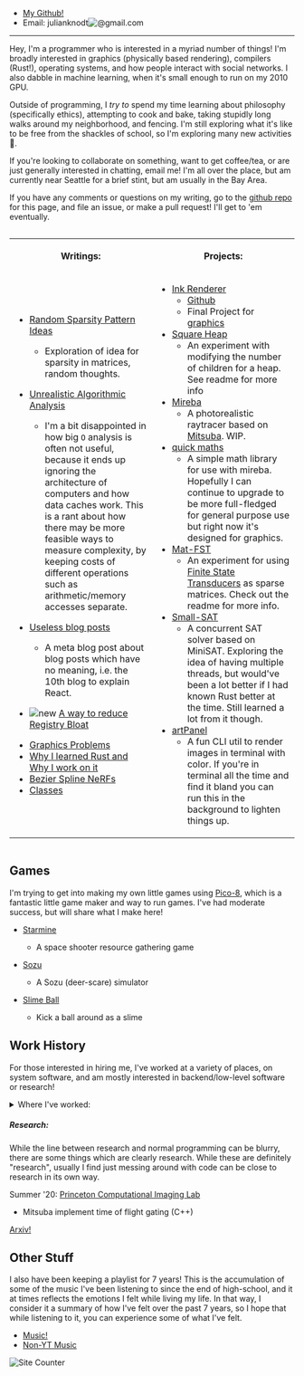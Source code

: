 - [My Github!](https://github.com/JulianKnodt)
- Email: julianknodt![@](https://web.archive.org/web/20091027135937/http://geocities.com/prakobkit/new/mail.gif)gmail.com

---

Hey, I'm a programmer who is interested in a myriad number of things!
I'm broadly interested in graphics (physically based rendering), compilers (Rust!),
operating systems, and how people interact with social networks. I also dabble in
machine learning, when it's small enough to run on my 2010 GPU.

Outside of programming, I _try to_ spend my time learning about philosophy (specifically
ethics), attempting to cook and bake, taking stupidly long walks around my neighborhood, and
fencing. I'm still exploring what it's like to be free from the shackles of school, so I'm
exploring many new activities 🙇.

If you're looking to collaborate on something, want to get coffee/tea, or are just generally
interested in chatting, email me! I'm all over the place, but am currently near Seattle for a
brief stint, but am usually in the Bay Area.

If you have any comments or questions on my writing, go to the [github repo][github repo] for
this page, and file an issue, or make a pull request! I'll get to 'em eventually.

<table style="table-layout:fixed;display:inline-table;">
<!-- Row 1 -->
<tr>
<th>

Writings:

</th>
<th>

Projects:

</th>
</tr>
<!-- Row 2 -->

<tr>
<td>
<div markdown="1">

- [Random Sparsity Pattern Ideas](sparsity_patterns.md)
  - Exploration of idea for sparsity in matrices, random thoughts.

- [Unrealistic Algorithmic Analysis](unrealistic_algorithmic_analysis.md)
  - I'm a bit disappointed in how big `O` analysis is often not useful, because it ends up
    ignoring the architecture of computers and how data caches work. This is a rant about how
    there may be more feasible ways to measure complexity, by keeping costs of different
    operations such as arithmetic/memory accesses separate.

- [Useless blog posts](useless_blogs.md)
  - A meta blog post about blog posts which have no meaning, i.e. the 10th blog to explain
    React.

- ![new][new] [A way to reduce Registry Bloat](writings/registry_market.md)

<!-- - [Teaching with Writing?](writings/writing.md) -->
- [Graphics Problems](writings/graphics_problems.md)
- [Why I learned Rust and Why I work on it](writings/rust01.md)
- [Bezier Spline NeRFs](writings/bezier_spline_nerfs.md)
- [Classes](writings/classes.md)
</div>

</td>
<td>
<div markdown="1">

- [Ink Renderer](http://ink-renderer.herokuapp.com/)
  - [Github](https://github.com/JulianKnodt/gfx-final-project)
  - Final Project for [graphics](https://www.cs.princeton.edu/courses/archive/spring20/cos426/)
- [Square Heap](https://github.com/JulianKnodt/sqr_heap)
  - An experiment with modifying the number of children for a heap. See readme for more info
- [Mireba](https://github.com/JulianKnodt/mireba)
  - A photorealistic raytracer based on [Mitsuba](https://www.mitsuba-renderer.org/). WIP.
- [quick maths](https://github.com/JulianKnodt/quick_maths)
  - A simple math library for use with mireba. Hopefully I can continue to upgrade to be more
    full-fledged for general purpose use but right now it's designed for graphics.
- [Mat-FST](https://github.com/JulianKnodt/mat-fst)
  - An experiment for using [Finite State Transducers](https://github.com/BurntSushi/fst) as
    sparse matrices. Check out the readme for more info.
- [Small-SAT](https://github.com/JulianKnodt/small_sat)
  - A concurrent SAT solver based on MiniSAT. Exploring the idea of having multiple threads, but
    would've been a lot better if I had known Rust better at the time. Still learned a lot from
    it though.
- [artPanel](https://github.com/JulianKnodt/artPanel)
  - A fun CLI util to render images in terminal with color. If you're in terminal all the time
    and find it bland you can run this in the background to lighten things up.

</div>
</td>
</tr>

<!-- End table -->
</table>



## Games

I'm trying to get into making my own little games using
[Pico-8](https://www.lexaloffle.com/pico-8.php), which is a fantastic little game maker and way
to run games. I've had moderate success, but will share what I make here!

- [Starmine](https://julianknodt.github.io/starmine.html)
  - A space shooter resource gathering game

- [Sozu](https://julianknodt.github.io/sozu.html)
  - A Sozu (deer-scare) simulator

- [Slime Ball](https://julianknodt.github.io/shoot.html)
  - Kick a ball around as a slime

## Work History

For those interested in hiring me,
I've worked at a variety of places, on system software,
and am mostly interested in backend/low-level software or research!



<details>
<summary>Where I've worked:</summary>

<div markdown="1">

##### Internships:

Winter thru Summer '17: [Brigade](https://en.wikipedia.org/wiki/Brigade_Media)
  - Android Development (Kotlin) & GraphQL (Node) + Ruby on Rails

Summer '18: Paypal
  - GraphQL (Node)

Summer '19: Google
  - Testing liveliness of servers (Golang)

Summer '21: [Tailscale](https://tailscale.com/)
  - Add new port mapping protocols, Routing Server metrics (Golang)
  - See commits [here](https://github.com/tailscale/tailscale/pulls?q=is%3Apr+author%3Ajulianknodt)
</div>

</details>

##### Research:

While the line between research and normal programming can be blurry, there are some things
which are clearly research. While these are definitely "research", usually I find just messing
around with code can be close to research in its own way.

Summer '20: [Princeton Computational Imaging Lab](https://light.princeton.edu/)
  - Mitsuba implement time of flight gating (C++)

[Arxiv!](https://arxiv.org/search/?query=julian+knodt&searchtype=all&source=header)

<!-- TODO list papers individually -->


## Other Stuff

I also have been keeping a playlist for 7 years! This is the accumulation of some of the music
I've been listening to since the end of high-school, and it at times reflects the emotions I
felt while living my life. In that way, I consider it a summary of how I've felt over the past 7
years, so I hope that while listening to it, you can experience some of what I've felt.

- [Music!](playlist.md)
- [Non-YT Music](other_music.md)

![Site Counter](https://hits.seeyoufarm.com/api/count/incr/badge.svg?url=https%3A%2F%2Fjulianknodt.github.io&count_bg=%2379C83D&title_bg=%23144FDF&icon=&icon_color=%23E7E7E7&title=Visitors&edge_flat=false)

[github repo]: https://github.com/JulianKnodt/julianknodt.github.io
[new]: https://web.archive.org/web/20090829095811/http://geocities.com/uspa.geo/new6.gif

